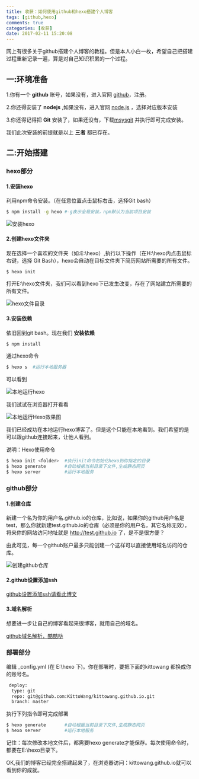 ```yaml
---
title: 收获：如何使用github和hexo搭建个人博客
tags: [github,hexo]
comments: true
categories: [收获]
date: 2017-02-11 15:20:08
---
```

网上有很多关于github搭建个人博客的教程。但是本人小白一枚，希望自己把搭建过程重新记录一遍，算是对自己知识积累的一个过程。

## 一:环境准备

1.你有一个 **github** 账号，如果没有，进入官网 [github](https://github.com/)，注册。 

2.你还得安装了 **nodejs** ,如果没有，进入官网 [node.js](https://nodejs.org/en/) ，选择对应版本安装

3.你还得记得把 **Git** 安装了，如果还没有，下载[msysgit](https://git-for-windows.github.io/) 并执行即可完成安装。

我们此次安装的前提就是以上 **三者** 都已存在。


## 二:开始搭建

### hexo部分

#### 1.安装hexo

利用npm命令安装。（在任意位置点击鼠标右击，选择Git bash）

``` bash
$ npm install -g hexo #-g表示全局安装，npm默认为当前项目安装
```

![安装hexo](http://img.blog.csdn.net/20170211135607827?watermark/2/text/aHR0cDovL2Jsb2cuY3Nkbi5uZXQva2l0dG93YW5n/font/5a6L5L2T/fontsize/400/fill/I0JBQkFCMA==/dissolve/70/gravity/SouthEast)

#### 2.创建hexo文件夹

现在选择一个喜欢的文件夹（如:E:\hexo）,执行以下操作（在H:\hexo内点击鼠标右键，选择 Git Bash），hexo会自动在目标文件夹下简历网站所需要的所有文件。

``` bash
$ hexo init
```

打开E:\hexo文件夹，我们可以看到hexo下已发生改变，存在了网站建立所需要的所有文件。

![hexo文件目录](http://img.blog.csdn.net/20170211140755067?watermark/2/text/aHR0cDovL2Jsb2cuY3Nkbi5uZXQva2l0dG93YW5n/font/5a6L5L2T/fontsize/400/fill/I0JBQkFCMA==/dissolve/70/gravity/SouthEast)

#### 3.安装依赖

依旧回到git bash。现在我们 **安装依赖**

``` bash
$ npm install
```
 
通过hexo命令

``` bash
$ hexo s  #运行本地服务器
```

可以看到

![本地运行hexo](http://img.blog.csdn.net/20170211142117105?watermark/2/text/aHR0cDovL2Jsb2cuY3Nkbi5uZXQva2l0dG93YW5n/font/5a6L5L2T/fontsize/400/fill/I0JBQkFCMA==/dissolve/70/gravity/SouthEast)

我们试试在浏览器打开看看

![本地运行Hexo效果图](http://img.blog.csdn.net/20170211142348920?watermark/2/text/aHR0cDovL2Jsb2cuY3Nkbi5uZXQva2l0dG93YW5n/font/5a6L5L2T/fontsize/400/fill/I0JBQkFCMA==/dissolve/70/gravity/SouthEast)

我们已经成功在本地运行hexo博客了。但是这个只能在本地看到。我们希望的是可以跟github连接起来，让他人看到。

说明：Hexo使用命令
``` bash
$ hexo init <folder>  #执行init命令初始化hexo到你指定的目录
$ hexo generate       #自动根据当前目录下文件,生成静态网页
$ hexo server         #运行本地服务
```

### github部分

#### 1.创建仓库

新建一个名为你的用户名.github.io的仓库，比如说，如果你的github用户名是test，那么你就新建test.github.io的仓库（必须是你的用户名，其它名称无效），将来你的网站访问地址就是 http://test.github.io 了，是不是很方便？

由此可见，每一个github账户最多只能创建一个这样可以直接使用域名访问的仓库。

![创建github仓库](http://img.blog.csdn.net/20170211144456726?watermark/2/text/aHR0cDovL2Jsb2cuY3Nkbi5uZXQva2l0dG93YW5n/font/5a6L5L2T/fontsize/400/fill/I0JBQkFCMA==/dissolve/70/gravity/SouthEast)


#### 2.github设置添加ssh

[github设置添加ssh请看此博文](http://blog.csdn.net/binyao02123202/article/details/20130891)

#### 3.域名解析

想要进一步让自己的博客看起来很博客，就用自己的域名。

[github域名解析，酷酷哒](http://blog.csdn.net/chwshuang/article/details/52350589)

### 部署部分

编辑 _config.yml (在 E:\hexo 下)。你在部署时，要把下面的kittowang 都换成你的账号名。

``` bash
 deploy:
  type: git
  repo: git@github.com:KittoWang/kittowang.github.io.git
  branch: master     
```
 
执行下列指令即可完成部署

``` bash
$ hexo generate       #自动根据当前目录下文件,生成静态网页
$ hexo server         #运行本地服务
```

记住：每次修改本地文件后，都需要hexo generate才能保存。每次使用命令时，都要在E:\hexo目录下。

OK,我们的博客已经完全搭建起来了，在浏览器访问：kittowang.github.io就可以看到你的成就。





